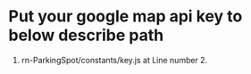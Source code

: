 # Put your google map api key to below describe path

1. rn-ParkingSpot/constants/key.js at Line number 2.